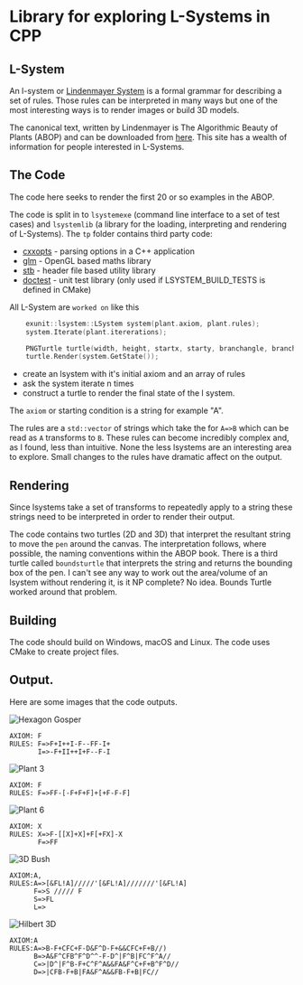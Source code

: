 # Library for exploring L-Systems in CPP

## L-System

An l-system or [Lindenmayer System](https://en.wikipedia.org/wiki/L-system) is a formal grammar for describing a set of rules.
Those rules can be interpreted in many ways but one of the most interesting ways
is to render images or build 3D models.

The canonical text, written by Lindenmayer is The Algorithmic Beauty of Plants (ABOP) and can be downloaded
from [here](http://algorithmicbotany.org/papers/#abop). This site has a wealth of information for
people interested in L-Systems.

## The Code

The code here seeks to render the first 20 or so examples in the ABOP.

The code is split in to `lsystemexe` (command line interface to a set of test cases) and `lsystemlib`
(a library for the loading, interpreting and rendering of L-Systems). The `tp` folder contains third
party code:

* [cxxopts](https://github.com/jarro2783/cxxopts) - parsing options in a C++ application
* [glm](https://glm.g-truc.net/0.9.9/index.html) - OpenGL based maths library
* [stb](https://github.com/nothings/stb) - header file based utility library
* [doctest](https://github.com/onqtam/doctest) - unit test library (only used if LSYSTEM_BUILD_TESTS is defined in CMake)

All L-System are `worked on` like this

```cpp
    exunit::lsystem::LSystem system(plant.axiom, plant.rules);
    system.Iterate(plant.itererations);

    PNGTurtle turtle(width, height, startx, starty, branchangle, branchlength);
    turtle.Render(system.GetState());
```

* create an lsystem with it's initial axiom and an array of rules
* ask the system iterate n times
* construct a turtle to render the final state of the l system.

The `axiom` or starting condition is a string for example "A".

The rules are a `std::vector` of strings which take the for `A=>B` which can be read as `A` transforms to `B`. 
These rules can become incredibly complex and, as I found, less than intuitive. None the less lsystems are
an interesting area to explore. Small changes to the rules have dramatic affect on the output.

## Rendering

Since lsystems take a set of transforms to repeatedly apply to a string these strings need to be
interpreted in order to render their output.

The code contains two turtles (2D and 3D) that interpret the resultant string to move the `pen` around the canvas. The
interpretation follows, where possible, the naming conventions within the ABOP book. There is a third turtle called
`boundsturtle` that interprets the string and returns the bounding box of the pen. I can't see any way
to work out the area/volume of an lsystem without rendering it, is it NP complete? No idea. 
Bounds Turtle worked around that problem.


## Building

The code should build on Windows, macOS and Linux. The code uses CMake to create project files.

## Output.

Here are some images that the code outputs.

![Hexagon Gosper](images/hexagon-gosper.png)

    AXIOM: F
    RULES: F=>F+I++I-F--FF-I+
           I=>-F+II++I+F--F-I


![Plant 3](images/plant3.png)

    AXIOM: F
    RULES: F=>FF-[-F+F+F]+[+F-F-F]

![Plant 6](images/plant6.png)

    AXIOM: X
    RULES: X=>F-[[X]+X]+F[+FX]-X
           F=>FF

![3D Bush](images/bush00.png)

    AXIOM:A,
    RULES:A=>[&FL!A]/////'[&FL!A]///////'[&FL!A]
          F=>S ///// F
          S=>FL
          L=>

![Hilbert 3D](images/hilbert3d.png)

    AXIOM:A
    RULES:A=>B-F+CFC+F-D&F^D-F+&&CFC+F+B//)
          B=>A&F^CFB^F^D^^-F-D^|F^B|FC^F^A//
          C=>|D^|F^B-F+C^F^A&&FA&F^C+F+B^F^D//
          D=>|CFB-F+B|FA&F^A&&FB-F+B|FC//